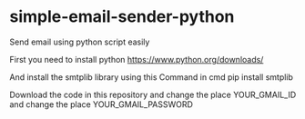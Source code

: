 # simple-email-sender-python
Send email using python script easily

First you need to install python
https://www.python.org/downloads/

And install the smtplib library using this Command in cmd
pip install smtplib 

Download the code in this repository 
and change the place YOUR_GMAIL_ID  
and change the place YOUR_GMAIL_PASSWORD

